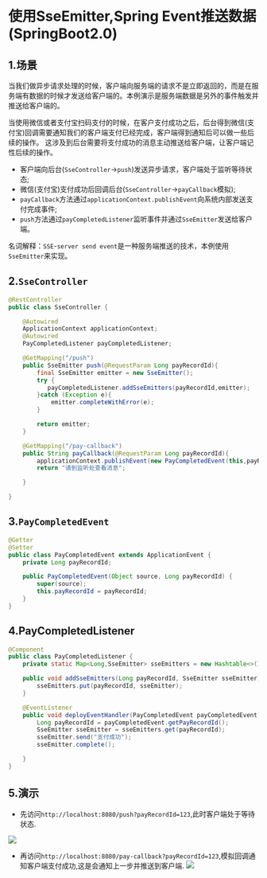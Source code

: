 # 使用SseEmitter,Spring Event推送数据(SpringBoot2.0)

## 1.场景

当我们做异步请求处理的时候，客户端向服务端的请求不是立即返回的，而是在服务端有数据的时候才发送给客户端的。本例演示是服务端数据是另外的事件触发并推送给客户端的。

当使用微信或者支付宝扫码支付的时候，在客户支付成功之后，后台得到微信(支付宝)回调需要通知我们的客户端支付已经完成，客户端得到通知后可以做一些后续的操作。
这涉及到后台需要将支付成功的消息主动推送给客户端，让客户端记性后续的操作。

- 客户端向后台(`SseController`->`push`)发送异步请求，客户端处于监听等待状态;
- 微信(支付宝)支付成功后回调后台(`SseController`->`payCallback`模拟);
- `payCallback`方法通过`applicationContext.publishEvent`向系统内部发送支付完成事件;
- `push`方法通过`payCompletedListener`监听事件并通过`SseEmitter`发送给客户端。

名词解释：`SSE`-`server send event`是一种服务端推送的技术，本例使用`SseEmitter`来实现。



## 2.`SseController`

```java
@RestController
public class SseController {

    @Autowired
    ApplicationContext applicationContext;
    @Autowired
    PayCompletedListener payCompletedListener;

    @GetMapping("/push")
    public SseEmitter push(@RequestParam Long payRecordId){
        final SseEmitter emitter = new SseEmitter();
        try {
           payCompletedListener.addSseEmitters(payRecordId,emitter);
        }catch (Exception e){
            emitter.completeWithError(e);
        }

        return emitter;
    }

    @GetMapping("/pay-callback")
    public String payCallback(@RequestParam Long payRecordId){
        applicationContext.publishEvent(new PayCompletedEvent(this,payRecordId));
        return "请到监听处查看消息";

    }

}

```

## 3.`PayCompletedEvent`

```java
@Getter
@Setter
public class PayCompletedEvent extends ApplicationEvent {
    private Long payRecordId;

    public PayCompletedEvent(Object source, Long payRecordId) {
        super(source);
        this.payRecordId = payRecordId;
    }
}

```


## 4.PayCompletedListener

```java
@Component
public class PayCompletedListener {
    private static Map<Long,SseEmitter> sseEmitters = new Hashtable<>();

    public void addSseEmitters(Long payRecordId, SseEmitter sseEmitter) {
        sseEmitters.put(payRecordId, sseEmitter);
    }

    @EventListener
    public void deployEventHandler(PayCompletedEvent payCompletedEvent) throws IOException {
        Long payRecordId = payCompletedEvent.getPayRecordId();
        SseEmitter sseEmitter = sseEmitters.get(payRecordId);
        sseEmitter.send("支付成功");
        sseEmitter.complete();

    }
}

```

## 5.演示

- 先访问`http://localhost:8080/push?payRecordId=123`,此时客户端处于等待状态.

![](https://raw.githubusercontent.com/wiselyman/sse/master/images/sse1.png)

- 再访问`http://localhost:8080/pay-callback?payRecordId=123`,模拟回调通知客户端支付成功,这是会通知上一步并推送到客户端.
![](https://raw.githubusercontent.com/wiselyman/sse/master/images/sse2.png)
